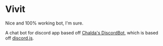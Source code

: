 # Vivit
Nice and 100% working bot, I'm sure.

A chat bot for discord app based off <a href="https://github.com/chalda/DiscordBot/">Chalda's DiscordBot</a>, which is based off <a href="https://github.com/hydrabolt/discord.js/">discord.js</a>.
